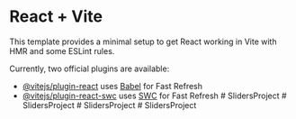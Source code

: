 # React + Vite

This template provides a minimal setup to get React working in Vite with HMR and some ESLint rules.

Currently, two official plugins are available:

- [@vitejs/plugin-react](https://github.com/vitejs/vite-plugin-react/blob/main/packages/plugin-react/README.md) uses [Babel](https://babeljs.io/) for Fast Refresh
- [@vitejs/plugin-react-swc](https://github.com/vitejs/vite-plugin-react-swc) uses [SWC](https://swc.rs/) for Fast Refresh
#   S l i d e r s P r o j e c t  
 #   S l i d e r s P r o j e c t  
 #   S l i d e r s P r o j e c t  
 #   S l i d e r s P r o j e c t  
 